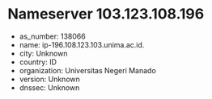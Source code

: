 # Nameserver 103.123.108.196

* as_number: 138066
* name: ip-196.108.123.103.unima.ac.id.
* city: Unknown
* country: ID
* organization: Universitas Negeri Manado
* version: Unknown
* dnssec: Unknown
